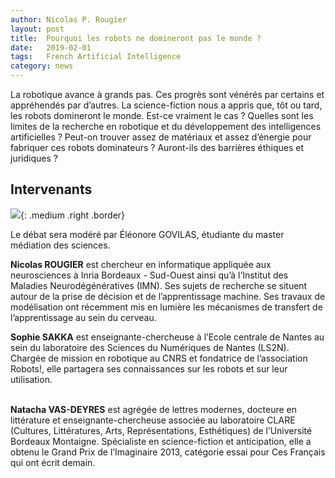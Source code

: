 ```yaml
---
author: Nicolas P. Rougier
layout: post
title:  Pourquoi les robots ne domineront pas le monde ?
date:   2019-02-01
tags:   French Artificial Intelligence
category: news
---
```


La robotique avance à grands pas. Ces progrès sont vénérés par certains et
appréhendés par d’autres. La science-fiction nous a appris que, tôt ou tard,
les robots domineront le monde. Est-ce vraiment le cas ? Quelles sont les
limites de la recherche en robotique et du développement des intelligences
artificielles ? Peut-on trouver assez de matériaux et assez d’énergie pour
fabriquer ces robots dominateurs ? Auront-ils des barrières éthiques et
juridiques ?


## Intervenants


![]({{site.baseurl}}/images/reboot.jpg){: .medium .right .border}

Le débat sera modéré par Éléonore GOVILAS, étudiante du master médiation des
sciences.

**Nicolas ROUGIER** est chercheur en informatique appliquée aux neurosciences à
Inria Bordeaux - Sud-Ouest ainsi qu’à l’Institut des Maladies
Neurodégénératives (IMN). Ses sujets de recherche se situent autour de la prise
de décision et de l’apprentissage machine. Ses travaux de modélisation ont
récemment mis en lumière les mécanismes de transfert de l’apprentissage au sein
du cerveau.  

**Sophie SAKKA** est enseignante-chercheuse à l’Ecole centrale de Nantes au
sein du laboratoire des Sciences du Numériques de Nantes (LS2N). Chargée de
mission en robotique au CNRS et fondatrice de l’association Robots!, elle
partagera ses connaissances sur les robots et sur leur utilisation.  
​

**Natacha VAS-DEYRES** est agrégée de lettres modernes, docteure en littérature
et enseignante-chercheuse associée au laboratoire CLARE (Cultures,
Littératures, Arts, Représentations, Esthétiques) de l’Université Bordeaux
Montaigne. Spécialiste en science-fiction et anticipation, elle a obtenu le
Grand Prix de l’Imaginaire 2013, catégorie essai pour Ces Français qui ont
écrit demain.
